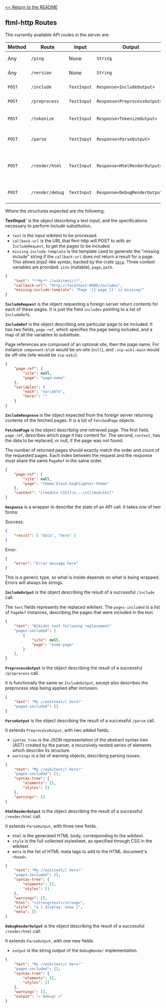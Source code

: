 [<< Return to the README](../README.md)

## ftml-http Routes

The currently available API routes in the server are:

| Method | Route | Input | Output | Description |
|--------|-------|-------|--------|-------------|
| Any | `/ping` | None | `String` | See if you're able to connect to the server. |
| Any | `/version` | None | `String` | Outputs what version of ftml is being run. |
| `POST` | `/include` | `TextInput` | `Response<IncludeOutput>` | Substitutes all include blocks in the input string. |
| `POST` | `/preprocess` | `TextInput` | `Response<PreprocessOutput>` | Runs the preprocessor on the given input string. |
| `POST` | `/tokenize` | `TextInput` | `Response<TokenizeOutput>` | Runs the tokenizer on the input string and returns the extracted tokens. |
| `POST` | `/parse` | `TextInput` | `Response<ParseOutput>` | Runs the parser on the input string and returns the abstract syntax tree. |
| `POST` | `/render/html` | `TextInput` | `Response<HtmlRenderOutput>` | Performs the full rendering process, from inclusion, preprocessing, tokenization, parsing, and then rendering. |
| `POST` | `/render/debug` | `TextInput` | `Response<DebugRenderOutput>` | Performs rendering, as above, but uses `ftml::render::DebugRender`. |

Where the structures expected are the following:

**TextInput`** is the object describing a text input, and the specifications necessary to perform include substitution.

* `text` is the input wikitext to be processed.
* `callback-url` is the URL that ftml-http will POST to with an `IncludeRequest`, to get the pages to be included.
* `missing-include-template` is the template used to generate the "missing include" string if the `callback-url` does not return a result for a page. This allows jinja2-like syntax, backed by the crate [`tera`](https://crates.io/crates/tera). Three context variables are provided: `site` (nullable), `page`, `path`.

```json
{
    "text": "**My** //wikitext//!",
    "callback-url": "http://localhost:8000/includes",
    "missing-include-template": "Page '{{ page }}' is missing!"
}
```

**`IncludeRequest`** is the object requesting a foreign server return contents for each of these pages. It is just the field `includes` pointing to a list of `IncludeRef`s.

**`IncludeRef`** is the object describing one particular page to be included. It has two fields, `page-ref`, which specifies the page being included, and a map of all the variables to substitute.

Page references are composed of an optional site, then the page name. For instance `component:blah` would be on-site (`null`), and `:scp-wiki:main` would be off-site (site would be `scp-wiki`).

```json
{
    "page-ref": {
        "site": null,
        "page": "page-name"
    },
    "variables": {
        "each": "variable",
        "here!": ""
    }
}
```

**`IncludeResponse`** is the object expected from the foreign server returning contents of the fetched pages. It is a list of `FetchedPage` objects.

**`FetchedPage`** is the object describing one retrieved page. The first field, `page-ref`, describes which page it has content for. The second, `content`, has the data to be replaced, or null, if the page was not found.

The number of returned pages should exactly match the order and count of the requested pages. Each index between the request and the response must share the same `PageRef` in the same order.

```json
{
    "page-ref": {
        "site": null,
        "page": "theme:black-highlighter-theme"
    },
    "content": "[[module CSS]]\n...\n[[/module]]"
}
```

**`Response`** is a wrapper to describe the state of an API call. It takes one of two forms:

Success:
```json
{
    "result": [ "data", "here" ]
}
```

Error:
```json
{
    "error": "Error message here"
}
```

This is a generic type, so what is inside depends on what is being wrapped. Errors will always be strings.

**`IncludeOutput`** is the object describing the result of a successful `/include` call.

The `text` fields represents the replaced wikitext. The `pages-included` is a list of `PageRef` instances, describing the pages that were included in the text.

```json
{
    "text": "Wikidot text following replacement"
    "pages-included": [
        {
            "site": null,
            "page": "some-page"
        }
    ],
}
```

**`PreprocessOutput`** is the object describing the result of a successful `/preprocess` call.

It is functionally the same as `IncludeOutput`, except also describes the preprocess step being applied after inclusion.

```json
{
    "text": "My //wikitext// here!"
    "pages-included": []
}
```

**`ParseOutput`** is the object describing the result of a successful `/parse` call.

It extends `PreprocessOutput`, with two added fields.

* `syntax_tree` is the JSON representation of the abstract syntax tree (AST) created by the parser, a recursively nested series of elements which describe its structure.
* `warnings` is a list of warning objects, describing parsing issues.

```json
{
    "text": "My //wikitext// here!"
    "pages-included": [],
    "syntax-tree": {
        "elements": [],
        "styles": []
    },
    "warnings": []
}
```

**`HtmlRenderOutput`** is the object describing the result of a successful `/render/html` call.

It extends `ParseOutput`, with three new fields.

* `html` is the generated HTML body, corresponding to the wikitext.
* `style` is the full collected stylesheet, as specified through CSS in the wikitext.
* `meta` is the list of HTML meta tags to add to the HTML document's `<head>`.

```json
{
    "text": "My //wikitext// here!"
    "pages-included": [],
    "syntax-tree": {
        "elements": [],
        "styles": []
    },
    "warnings": [],
    "html": "<strong>test</strong>",
    "style": "a { display: none }",
    "meta": []
}
```

**`DebugRenderOutput`** is the object describing the result of a successful `/render/html` call.

It extends `ParseOutput`, with one new fields.

* `output` is the string output of the `DebugRender` implementation.

```json
{
    "text": "My //wikitext// here!"
    "pages-included": [],
    "syntax-tree": {
        "elements": [],
        "styles": []
    },
    "warnings": [],
    "output": "< Debug! >"
}
```
